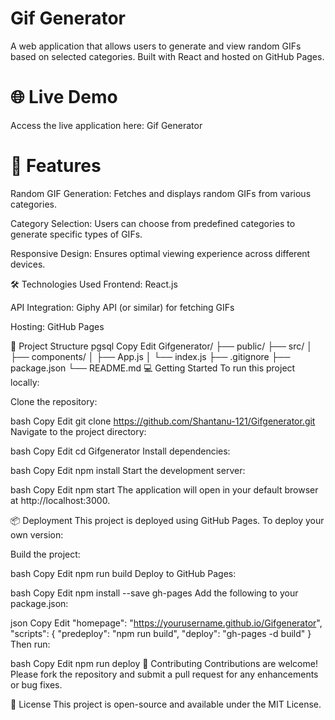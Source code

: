 # Gif Generator
A web application that allows users to generate and view random GIFs based on selected categories. Built with React and hosted on GitHub Pages.

# 🌐 Live Demo
Access the live application here: Gif Generator

# 🚀 Features
Random GIF Generation: Fetches and displays random GIFs from various categories.

Category Selection: Users can choose from predefined categories to generate specific types of GIFs.

Responsive Design: Ensures optimal viewing experience across different devices.

🛠️ Technologies Used
Frontend: React.js

API Integration: Giphy API (or similar) for fetching GIFs

Hosting: GitHub Pages

📂 Project Structure
pgsql
Copy
Edit
Gifgenerator/
├── public/
├── src/
│   ├── components/
│   ├── App.js
│   └── index.js
├── .gitignore
├── package.json
└── README.md
💻 Getting Started
To run this project locally:

Clone the repository:

bash
Copy
Edit
git clone https://github.com/Shantanu-121/Gifgenerator.git
Navigate to the project directory:

bash
Copy
Edit
cd Gifgenerator
Install dependencies:

bash
Copy
Edit
npm install
Start the development server:

bash
Copy
Edit
npm start
The application will open in your default browser at http://localhost:3000.

📦 Deployment
This project is deployed using GitHub Pages. To deploy your own version:

Build the project:

bash
Copy
Edit
npm run build
Deploy to GitHub Pages:

bash
Copy
Edit
npm install --save gh-pages
Add the following to your package.json:

json
Copy
Edit
"homepage": "https://yourusername.github.io/Gifgenerator",
"scripts": {
  "predeploy": "npm run build",
  "deploy": "gh-pages -d build"
}
Then run:

bash
Copy
Edit
npm run deploy
🤝 Contributing
Contributions are welcome! Please fork the repository and submit a pull request for any enhancements or bug fixes.

📄 License
This project is open-source and available under the MIT License.
